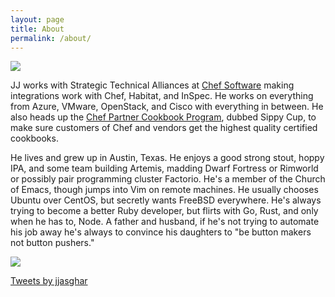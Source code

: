 ```yaml
---
layout: page
title: About
permalink: /about/
---
```


![](https://avatars2.githubusercontent.com/u/810824?s=200&v=4)

JJ works with Strategic Technical Alliances at [Chef Software][chef] making integrations
work with Chef, Habitat, and InSpec. He works on everything from Azure, VMware,
OpenStack, and Cisco with everything in between. He also heads up the [Chef Partner
Cookbook Program][cpcp], dubbed Sippy Cup, to make sure customers of Chef and vendors
get the highest quality certified cookbooks.

He lives and grew up in Austin, Texas. He enjoys a good strong stout, hoppy IPA,
and some team building Artemis, madding Dwarf Fortress or Rimworld or possibly pair programming
cluster Factorio. He's a member of the Church of Emacs, though jumps into Vim on
remote machines. He usually chooses Ubuntu over CentOS, but secretly wants FreeBSD
everywhere. He's always trying to become a better Ruby developer, but flirts with
Go, Rust, and only when he has to, Node. A father and husband, if he's not trying
to automate his job away he's always to convince his daughters to "be button makers
not button pushers."

![](../../../../../pics/one_start_vexpert.png)

<a class="twitter-timeline" data-lang="en" data-width="500" data-height="500" href="https://twitter.com/jjasghar">Tweets by jjasghar</a> <script async src="//platform.twitter.com/widgets.js" charset="utf-8"></script>

[chef]: https://chef.io
[cpcp]: https://www.chef.io/partners/cookbooks/

